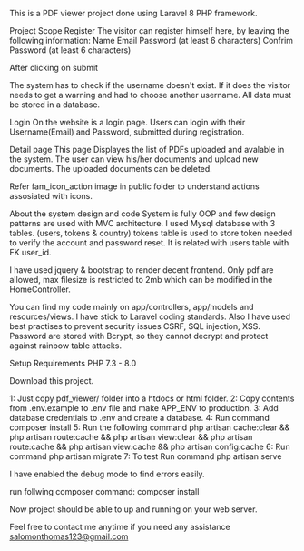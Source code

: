 This is a PDF viewer project done using Laravel 8 PHP framework.

Project Scope
Register The visitor can register himself here, by leaving the following information:
Name
Email
Password (at least 6 characters)
Confrim Password (at least 6 characters)

After clicking on submit

The system has to check if the username doesn't exist. If it does the visitor needs to get a warning and had to choose another username.
All data must be stored in a database.

Login On the website is a login page. Users can login with their Username(Email) and Password, submitted during registration.

Detail page  This page Displayes the list of PDFs uploaded and avalable in the system. The user can view his/her documents and upload new documents. The uploaded documents can be deleted.

Refer fam_icon_action image in public folder to understand actions assosiated with icons.


About the system design and code
System is fully OOP and few design patterns are used with MVC architecture. I used Mysql database with 3 tables. (users, tokens & country) tokens table is used to store token needed to verify the account and password reset. It is related with users table with FK user_id.

I have used jquery & bootstrap to render decent frontend. Only pdf are allowed, max filesize is restricted to 2mb which can be modified in the HomeController.

You can find my code mainly on app/controllers, app/models and resources/views. I have stick to Laravel coding standards. Also I have used best practises to prevent security issues CSRF, SQL injection, XSS. Password are stored with Bcrypt, so they cannot decrypt and protect against rainbow table attacks.


Setup
Requirements PHP 7.3 - 8.0

Download this project.

1: Just copy pdf_viewer/ folder into a htdocs or html folder.
2: Copy contents from .env.example to .env file and make APP_ENV to production.
3: Add database credentials to .env and create a database.
4: Run command composer install
5: Run the following command php artisan cache:clear && php artisan route:cache && php artisan view:clear && php artisan route:cache && php artisan view:cache && php artisan config:cache
6: Run command php artisan migrate
7: To test Run command php artisan serve

I have enabled the debug mode to find errors easily.

run follwing composer command: composer install

Now project should be able to up and running on your web server.

Feel free to contact me anytime if you need any assistance salomonthomas123@gmail.com
